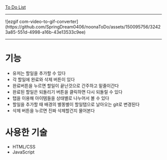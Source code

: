[To Do List](https://noonatodo.netlify.app/)
<hr>
![ezgif com-video-to-gif-converter](https://github.com/SpringDream0406/noonaToDo/assets/150095756/32423a85-551d-4998-a16b-43e13533c9ee)


<hr>

# 기능
- 유저는 할일을 추가할 수 있다
- 각 할일에 완료와 삭제 버튼이 있다
- 완료버튼을 누르면 할일이 끝난것으로 간주하고 밑줄이간다
- 완료된 할일은 되돌리기 버튼을 클릭하면 다시 되돌릴 수 있다
- 탭을 이용해 아이템들을 상태별로 나누어서 볼 수 있다
- 할일을 추가할 때 배경의 별똥별이 할일탭으로 날아오는 git로 변경된다
- 삭제 버튼을 누르면 진짜 삭제할건지 물어본다
  
# 사용한 기술
- HTML/CSS
- JavaScript
